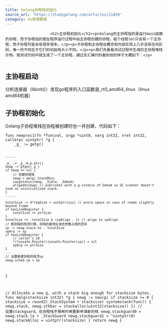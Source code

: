 ```yaml
---
title: Golang协程栈初始化
source_url: 'https://studygolang.com/articles/11859'
category: Go原理教程
---
```



						<h2>主协程初始化</h2><p>Golang的主协程指的是运行main函数的协程，而子协程指的是在程序运行过程中由主协程创建的协程。每个线程(m)只会有一个主协程，而子协程可能会有很多很多。</p><p>子协程和主协程在概念和内部实现上几乎没有任何区别，唯一的不同在于它们的初始栈大小不同。</p><p>我们先看看测试过程中生成的主协程堆栈示例。我测试代码中就生成了一个主协程，通过反汇编代码看到他的样子大概如下：</p>

<img src="https://static.studygolang.com/171207/50b07f36861aac261f0b344753dcbc0a.jpg" alt="">

<h2>主协程启动</h2>
<p>分析连接器（libinit()）发现go程序的入口函数是_rt0_amd64_linux（linux amd64机器）</p><h2>子协程初始化</h2><p>Golang子协程堆栈在协程被创建时也一并创建，代码如下：</p><div class="highlight"><pre><code class="language-go">func newproc1(fn *funcval, argp *uint8, narg int32, nret int32, callerpc uintptr) *g {
    _g_ := getg()

    ......

    _p_ := _g_.m.p.ptr()
    newg := gfget(_p_)
    if newg == nil {
        // 创建协程栈
        newg = malg(_StackMin)
        casgstatus(newg, _Gidle, _Gdead)
        allgadd(newg) // publishes with a g->status of Gdead so GC scanner doesn't look at uninitialized stack.
    }
    ......

    totalSize := 4*regSize + uintptr(siz) // extra space in case of reads slightly beyond frame
    if hasLinkRegister {
        totalSize += ptrSize
    }
    totalSize += -totalSize & (spAlign - 1) // align to spAlign
    // 新协程的栈顶计算，将栈的基地址减去参数占用的空间
    sp := newg.stack.hi - totalSize
    spArg := sp
    if hasLinkRegister {
        // caller's LR
        *(*unsafe.Pointer)(unsafe.Pointer(sp)) = nil
        spArg += ptrSize
    }
    ...
    // 设置新建协程的栈顶sp
    newg.sched.sp = sp
}

// Allocate a new g, with a stack big enough for stacksize bytes.
func malg(stacksize int32) *g {
    newg := new(g)
    if stacksize >= 0 {
        stacksize = round2(_StackSystem + stacksize)
        systemstack(func() {
            newg.stack, newg.stkbar = stackalloc(uint32(stacksize))
        })
        // 设置stackguard，在协程栈不够用时再重新申请新的栈
        newg.stackguard0 = newg.stack.lo + _StackGuard
        newg.stackguard1 = ^uintptr(0)
        newg.stackAlloc = uintptr(stacksize)
    }
    return newg
}
</code></pre>